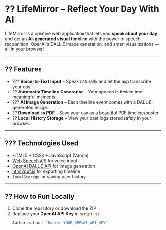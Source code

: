 # ?? LifeMirror – Reflect Your Day With AI
 
 LifeMirror is a creative web application that lets you **speak about your day** and get an **AI-generated visual timeline** with the power of speech recognition, OpenAI's DALL·E image generation, and smart visualizations — all in your browser!
 
 ---
 
 ## ?? Features
 
 - ??? **Voice-to-Text Input** – Speak naturally and let the app transcribe your day.
 - ?? **Automatic Timeline Generation** – Your speech is broken into meaningful moments.
 - ??? **AI Image Generation** – Each timeline event comes with a DALL·E-generated image.
 - ?? **Download as PDF** – Save your day as a beautiful PDF timeline/poster.
 - ?? **Local History Storage** – View your past logs stored safely in your browser.
 
 ---
 
 ## ??? Technologies Used
 
 - HTML5 + CSS3 + JavaScript (Vanilla)
 - [Web Speech API](https://developer.mozilla.org/en-US/docs/Web/API/Web_Speech_API) for voice input
 - [OpenAI DALL·E API](https://platform.openai.com/docs/guides/images) for image generation
 - [html2pdf.js](https://ekoopmans.github.io/html2pdf.js/) for exporting timeline
 - `localStorage` for saving user history
 
 ---
 
 ## ?? How to Run Locally
 
 1. Clone the repository or download the ZIP
 2. Replace your **OpenAI API Key** in `script.js`:
    ```javascript
    Authorization: "Bearer YOUR_OPENAI_API_KEY"
